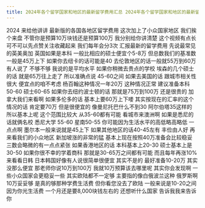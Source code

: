 ```yaml
---
title: 2024年各个留学国家和地区的最新留学费用汇总 2024年各个留学国家和地区的最新留学费用汇总，主流留学目的地和小众留学目的地都包含喔～
---
```

2024
来给他讲讲
最新版的各国各地区留学费用
这次加上了小众国家地区
我们挨个来盘
不管你是预算10万块钱还是预算100万
我分别给你讲清楚
这个视频有点长
可不可以先点赞关注收藏起来
我们每年会分3次
汇报最新的留学费用
先说最常见的英美奥加
英国如果是本科
一般比相应的硕士便宜个5-8万
但总数我们的基准数一般是45万上下
如果你去纽卡的话可能是40
去伦敦地区的话一般就55万到60万
有人说了
不够不够
我说的是平均水平
如果你稍微去贵点的学校
埃森的几个硕士的话
就是65万往上走了
所以准确点说 45-60之间
如果去美国的话
跟城市相关性很大
便宜点的咱不考虑
杨百翰这种情况一年20万
这种情况正常
建议准备本科50-60
硕士60-65
如果你去纽约波士顿的话
那就是75万到100万
还是很贵的
加拿大我们来看啊
如果多伦多的话
基本上要60万上下喽
其实按现在的汇率的这个情况的话
肯定要70万
但是很便宜的
像曼尼托巴什么不到30
阿尔伯塔35这样的
所以基本上呢
这个范围比较大
从35-60都有可能
看城市来澳洲啊
如果是悉尼的话就俩名校
悉尼大学 55-60
星南50-55
你可能因为生活水平的高低略高略低
一点点啊
墨尔本一般来说就是45上下
如果其他地区的话40-45左有
丰俭由人好
再来看我们的小众地区
新加坡涨的非常的猛
基本上现在按照40万准备会比较稳妥
三数会略微的有一点点紧张
如果香港地区的话
本科基本上20-30
硕士基本上是30-50
如果你很不幸的学着商科
那就是30-65万之间都有可能
而且每年再涨10%
来看看日韩
日本韩国好像有人说很简单很便宜
其实不是的
最好准备10-20万
其实没那么便宜
那老师你说10万到100万
我就10万预算该去哪里呢
其实你会发现啊
一些小众国家会更稳妥一些
其实欧陆都不一定够
主要指的像白俄波兰这种
俄罗斯啊
10万妥妥够
是真的够那种学费生活费
但你看您没去了欧陆
一般来说是10-20之间
因为你光生活费
一个月还是要8,000块钱左右的
还想听什么国家
告诉我我来告诉你
